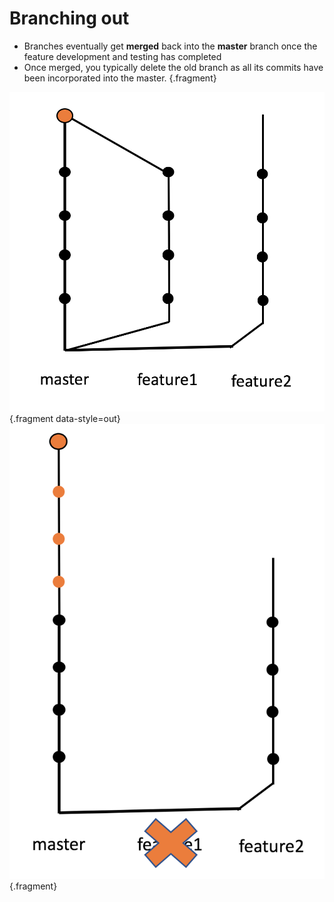 # Branching out

<div class="row">
<div class="cell-4">

* Branches eventually get **merged** back into the **master** branch once the feature development and testing has completed
* Once merged, you typically delete the old branch as all its commits have been incorporated into the master. {.fragment}

</div>
<div class="cell-2">

![Merged branch](branch-merged.png){.fragment data-style=out}
![Merged branch](branch-deleted.png){.fragment}

</div>
</div>
